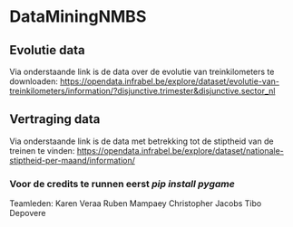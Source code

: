 # DataMiningNMBS

## Evolutie data
Via onderstaande link is de data over de evolutie van treinkilometers te downloaden:
https://opendata.infrabel.be/explore/dataset/evolutie-van-treinkilometers/information/?disjunctive.trimester&disjunctive.sector_nl

## Vertraging data
Via onderstaande link is de data met betrekking tot de stiptheid van de treinen te vinden: 
https://opendata.infrabel.be/explore/dataset/nationale-stiptheid-per-maand/information/

### Voor de credits te runnen eerst *pip install pygame*

Teamleden:
Karen Veraa
Ruben Mampaey
Christopher Jacobs
Tibo Depovere
